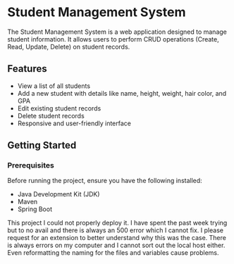 # Student Management System

The Student Management System is a web application designed to manage student information. It allows users to perform CRUD operations (Create, Read, Update, Delete) on student records.

## Features

- View a list of all students
- Add a new student with details like name, height, weight, hair color, and GPA
- Edit existing student records
- Delete student records
- Responsive and user-friendly interface

## Getting Started

### Prerequisites

Before running the project, ensure you have the following installed:

- Java Development Kit (JDK)
- Maven
- Spring Boot

This project I could not properly deploy it. I have spent the past week trying but to no avail and there is always an 500 error which I cannot fix. I please request for an extension to better understand why this was the case. There is always errors on my computer and I cannot sort out the local host either. Even reformatting the naming for the files and variables cause problems.
